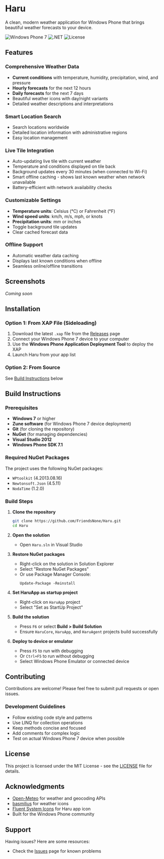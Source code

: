 # Haru

A clean, modern weather application for Windows Phone that brings beautiful weather forecasts to your device.

![Windows Phone 7](https://img.shields.io/badge/Windows%20Phone-7.5+-blue.svg)
![.NET](https://img.shields.io/badge/.NET-Framework%204.0-512BD4.svg)
![License](https://img.shields.io/badge/license-MIT-green.svg)

## Features

### Comprehensive Weather Data
- **Current conditions** with temperature, humidity, precipitation, wind, and pressure
- **Hourly forecasts** for the next 12 hours
- **Daily forecasts** for the next 7 days
- Beautiful weather icons with day/night variants
- Detailed weather descriptions and interpretations

### Smart Location Search
- Search locations worldwide
- Detailed location information with administrative regions
- Easy location management

### Live Tile Integration
- Auto-updating live tile with current weather
- Temperature and conditions displayed on tile back
- Background updates every 30 minutes (when connected to Wi-Fi)
- Smart offline caching - shows last known weather when network unavailable
- Battery-efficient with network availability checks

### Customizable Settings
- **Temperature units**: Celsius (°C) or Fahrenheit (°F)
- **Wind speed units**: km/h, m/s, mph, or knots
- **Precipitation units**: mm or inches
- Toggle background tile updates
- Clear cached forecast data

### Offline Support
- Automatic weather data caching
- Displays last known conditions when offline
- Seamless online/offline transitions

## Screenshots

*Coming soon*

## Installation

### Option 1: From XAP File (Sideloading)
1. Download the latest `.xap` file from the [Releases](../../releases) page
2. Connect your Windows Phone 7 device to your computer
3. Use the **Windows Phone Application Deployment Tool** to deploy the XAP
4. Launch Haru from your app list

### Option 2: From Source
See [Build Instructions](#build-instructions) below

## Build Instructions

### Prerequisites

- **Windows 7** or higher
- **Zune software** (for Windows Phone 7 device deployment)
- **Git** (for cloning the repository)
- **NuGet** (for managing dependencies)
- **Visual Studio 2012** 
- **Windows Phone SDK 7.1**

### Required NuGet Packages

The project uses the following NuGet packages:

- `WPtoolkit` (4.2013.08.16)
- `Newtonsoft.Json` (4.5.11)
- `NodaTime` (1.2.0)

### Build Steps

1. **Clone the repository**
   ```bash
   git clone https://github.com/FriendsNone/Haru.git
   cd Haru
   ```

2. **Open the solution**
   - Open `Haru.sln` in Visual Studio

3. **Restore NuGet packages**
   - Right-click on the solution in Solution Explorer
   - Select "Restore NuGet Packages"
   - Or use Package Manager Console:
     ```
     Update-Package -Reinstall
     ```

4. **Set HaruApp as startup project**
   - Right-click on `HaruApp` project
   - Select "Set as StartUp Project"

5. **Build the solution**
   - Press `F6` or select **Build > Build Solution**
   - Ensure `HaruCore`, `HaruApp`, and `HaruAgent` projects build successfully

6. **Deploy to device or emulator**
   - Press `F5` to run with debugging
   - Or `Ctrl+F5` to run without debugging
   - Select Windows Phone Emulator or connected device

## Contributing

Contributions are welcome! Please feel free to submit pull requests or open issues.

### Development Guidelines

- Follow existing code style and patterns
- Use LINQ for collection operations
- Keep methods concise and focused
- Add comments for complex logic
- Test on actual Windows Phone 7 device when possible

## License

This project is licensed under the MIT License - see the [LICENSE](LICENSE) file for details.

## Acknowledgments

- [Open-Meteo](https://open-meteo.com) for weather and geocoding APIs
- [basmilius](https://github.com/basmilius/weather-icons) for weather icons
- [Fluent System Icons](https://github.com/microsoft/fluentui-system-icons) for Haru app icon
- Built for the Windows Phone community

## Support

Having issues? Here are some resources:
- Check the [Issues](../../issues) page for known problems
